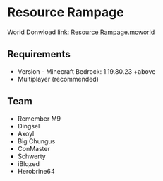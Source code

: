 # Resource Rampage
World Donwload link: [Resource Rampage.mcworld](https://github.com/Dingsel/Resource-Rampage/releases/download/Hot-Fix-v0.3/INSECT.TITANS.mcworld)

## Requirements
 - Version - Minecraft Bedrock: 1.19.80.23 +above
 - Multiplayer (recommended)

## Team
 - Remember M9
 - Dingsel
 - Axoyl
 - Big Chungus
 - ConMaster
 - Schwerty
 - iBlqzed
 - Herobrine64
